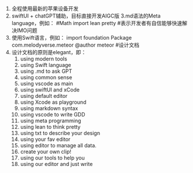1. 全程使用最新的苹果设备开发
2. swiftUI + chatGPT辅助，目标直接开发AIGC版
3.md语法的Meta language，例如：
#Math
import lean
pretty
#表示开发者有自信能够快速解决IMO问题
4. 使用Swift语言，例如：
import foundation
Package com.melodyverse.meteor
@author meteor
#设计文档
5. 设计文档的原则是elegant，即：
	1.	using modern tools
	2.	using Swift language
	3.	using .md to ask GPT
	4.	using common sense
	5.	using vscode as main
	6.	using swiftUI and xCode
	7.	using default editor
	8.	using Xcode as playground
	9.	using markdown syntax
	10.	using vscode to write GDD
	11.	using meta programming
	12.	using lean to think pretty
	13.	using txt to describe your design
	14.	using your fav editor
	15.	using editor to manage all data.
	16.	create your own clip!
	17.	using our tools to help you
	18.	using our editor and just write
